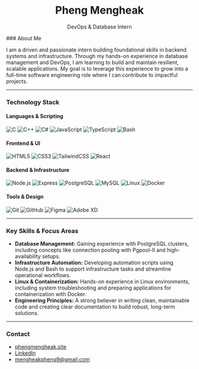 <h1 align="center">Pheng Mengheak</h1>
<p align="center">DevOps & Database Intern</p>
### About Me

I am a driven and passionate intern building foundational skills in backend systems and infrastructure. Through my hands-on experience in database management and DevOps, I am learning to build and maintain resilient, scalable applications. My goal is to leverage this experience to grow into a full-time software engineering role where I can contribute to impactful projects.

---

### Technology Stack

#### Languages & Scripting
![C](https://img.shields.io/badge/-C-00599C?style=flat-square&logo=c&logoColor=white)
![C++](https://img.shields.io/badge/-C++-00599C?style=flat-square&logo=c%2B%2B&logoColor=white)
![C#](https://img.shields.io/badge/-C%23-239120?style=flat-square&logo=c-sharp&logoColor=white)
![JavaScript](https://img.shields.io/badge/-JavaScript-F7DF1E?style=flat-square&logo=javascript&logoColor=black)
![TypeScript](https://img.shields.io/badge/-TypeScript-3178C6?style=flat-square&logo=typescript&logoColor=white)
![Bash](https://img.shields.io/badge/-Bash-4EAA25?style=flat-square&logo=gnubash&logoColor=white)

#### Frontend & UI
![HTML5](https://img.shields.io/badge/-HTML5-E34F26?style=flat-square&logo=html5&logoColor=white)
![CSS3](https://img.shields.io/badge/-CSS3-1572B6?style=flat-square&logo=css3&logoColor=white)
![TailwindCSS](https://img.shields.io/badge/-TailwindCSS-38B2AC?style=flat-square&logo=tailwind-css&logoColor=white)
![React](https://img.shields.io/badge/-React-61DAFB?style=flat-square&logo=react&logoColor=black)

#### Backend & Infrastructure
![Node.js](https://img.shields.io/badge/-Node.js-339933?style=flat-square&logo=node.js&logoColor=white)
![Express](https://img.shields.io/badge/-Express.js-000000?style=flat-square&logo=express&logoColor=white)
![PostgreSQL](https://img.shields.io/badge/-PostgreSQL-4169E1?style=flat-square&logo=postgresql&logoColor=white)
![MySQL](https://img.shields.io/badge/-MySQL-4479A1?style=flat-square&logo=mysql&logoColor=white)
![Linux](https://img.shields.io/badge/-Linux-FCC624?style=flat-square&logo=linux&logoColor=black)
![Docker](https://img.shields.io/badge/-Docker-2496ED?style=flat-square&logo=docker&logoColor=white)

#### Tools & Design
![Git](https://img.shields.io/badge/-Git-F05032?style=flat-square&logo=git&logoColor=white)
![GitHub](https://img.shields.io/badge/-GitHub-181717?style=flat-square&logo=github&logoColor=white)
![Figma](https://img.shields.io/badge/-Figma-F24E1E?style=flat-square&logo=figma&logoColor=white)
![Adobe XD](https://img.shields.io/badge/-AdobeXD-FF61F6?style=flat-square&logo=adobe-xd&logoColor=white)

---

### Key Skills & Focus Areas

-   **Database Management:** Gaining experience with PostgreSQL clusters, including concepts like connection pooling with Pgpool-II and high-availability setups.
-   **Infrastructure Automation:** Developing automation scripts using Node.js and Bash to support infrastructure tasks and streamline operational workflows.
-   **Linux & Containerization:** Hands-on experience in Linux environments, including system troubleshooting and preparing applications for containerization with Docker.
-   **Engineering Principles:** A strong believer in writing clean, maintainable code and creating clear documentation to build robust, long-term solutions.

---

### Contact

-   [phengmengheak.site](https://phengmengheak.site)
-   [LinkedIn](https://www.linkedin.com/in/mengheak-pheng-598442354/)
-   [mengheakpheng9@gmail.com](mailto:mengheakpheng9@gmail.com)
